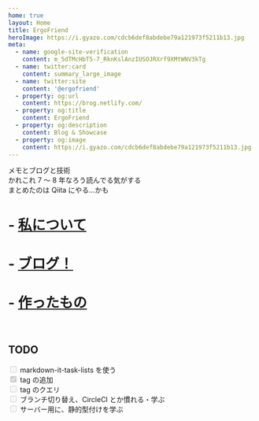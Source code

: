 ```yaml
---
home: true
layout: Home
title: ErgoFriend
heroImage: https://i.gyazo.com/cdcb6def8abdebe79a121973f5211b13.jpg
meta:
  - name: google-site-verification
    content: m_5dTMcHbT5-7_RknKslAnzIUSOJRXrf9XMtWNV3kTg
  - name: twitter:card
    content: summary_large_image
  - name: twitter:site
    content: '@ergofriend'
  - property: og:url
    content: https://brog.netlify.com/
  - property: og:title
    content: ErgoFriend
  - property: og:description
    content: Blog & Showcase
  - property: og:image
    content: https://i.gyazo.com/cdcb6def8abdebe79a121973f5211b13.jpg
---
```


メモとブログと技術  
かれこれ 7 ～ 8 年なろう読んでる気がする  
まとめたのは Qiita にやる...かも

# - <a href="/about/">私について</a>

# - <a href="/blog/">ブログ！</a>

# - <a href="/projects/">作ったもの</a>

<br>

## TODO

<input type="checkbox" disabled> markdown-it-task-lists を使う  
<input type="checkbox" disabled checked> tag の追加  
<input type="checkbox" disabled> tag のクエリ  
<input type="checkbox" disabled> ブランチ切り替え、CircleCI とか慣れる・学ぶ  
<input type="checkbox" disabled> サーバー用に、静的型付けを学ぶ

